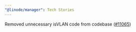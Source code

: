```yaml
---
"@linode/manager": Tech Stories
---
```


Removed unnecessary isVLAN code from codebase ([#11065](https://github.com/linode/manager/pull/11065))
